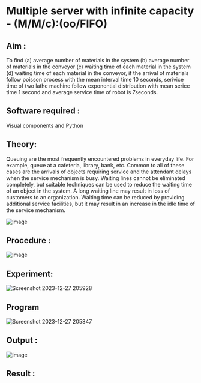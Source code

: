 # Multiple server with infinite capacity - (M/M/c):(oo/FIFO)
## Aim :
To find (a) average number of materials in the system (b) average number of materials in the conveyor (c) waiting time of each material in the system (d) waiting time of each material in the conveyor, if the arrival  of materials follow poisson process with the mean interval time 10 seconds, serivice time of two lathe machine follow exponential distribution with mean serice time 1 second and average service time of robot is 7seconds.

## Software required :
Visual components and Python

## Theory:
Queuing are the most frequently encountered problems in everyday life. For example, queue at a cafeteria, library, bank, etc. Common to all of these cases are the arrivals of objects requiring service and the attendant delays when the service mechanism is busy. Waiting lines cannot be eliminated completely, but suitable techniques can be used to reduce the waiting time of an object in the system. A long waiting line may result in loss of customers to an organization. Waiting time can be reduced by providing additional service facilities, but it may result in an increase in the idle time of the service mechanism.

![image](https://user-images.githubusercontent.com/103921593/203238035-1c8109bc-cbf2-4c77-baea-c5b682a752ef.png)

## Procedure :

![image](https://user-images.githubusercontent.com/103921593/203238265-176740b0-eae2-4772-90be-5449869ac9b0.png)




## Experiment:
![Screenshot 2023-12-27 205928](https://github.com/23000966/Muttiple-capacity-with-infinite-capacity/assets/153983364/e8e37376-b3ae-4364-ae81-8c51c53b2f4d)


## Program
![Screenshot 2023-12-27 205847](https://github.com/23000966/Muttiple-capacity-with-infinite-capacity/assets/153983364/fa0997c0-c283-4772-84f3-9b364100bab4)


## Output :
![image](https://github.com/23000966/Muttiple-capacity-with-infinite-capacity/assets/153983364/7ae89c11-7b4e-4fdd-a6c1-cf0bf7706b8f)

## Result : 

